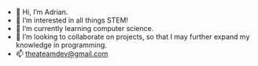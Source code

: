 - 👋 Hi, I’m Adrian.
- 👀 I’m interested in all things STEM!
- 🌱 I’m currently learning computer science. 
- 💞️ I’m looking to collaborate on projects, so that I may further expand my knowledge in programming.
- 📫 theateamdev@gmail.com

<!---
MrPolloLoco/MrPolloLoco is a ✨ special ✨ repository because its `README.md` (this file) appears on your GitHub profile.
You can click the Preview link to take a look at your changes.
--->
